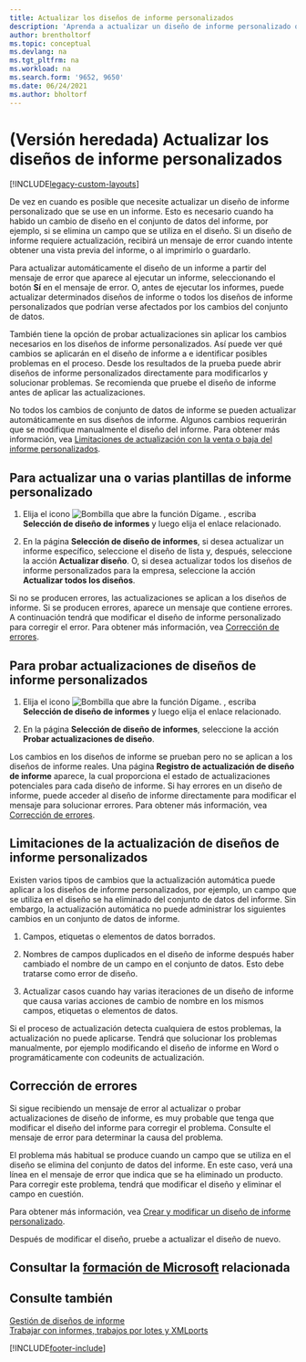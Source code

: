 ```yaml
---
title: Actualizar los diseños de informe personalizados
description: 'Aprenda a actualizar un diseño de informe personalizado que se utiliza en un informe cuando hay cambios de diseño en el conjunto de datos del informe, por ejemplo.'
author: brentholtorf
ms.topic: conceptual
ms.devlang: na
ms.tgt_pltfrm: na
ms.workload: na
ms.search.form: '9652, 9650'
ms.date: 06/24/2021
ms.author: bholtorf
---
```

# (Versión heredada) Actualizar los diseños de informe personalizados

[!INCLUDE[legacy-custom-layouts](includes/legacy-custom-layouts.md)]

De vez en cuando es posible que necesite actualizar un diseño de informe personalizado que se use en un informe. Esto es necesario cuando ha habido un cambio de diseño en el conjunto de datos del informe, por ejemplo, si se elimina un campo que se utiliza en el diseño. Si un diseño de informe requiere actualización, recibirá un mensaje de error cuando intente obtener una vista previa del informe, o al imprimirlo o guardarlo.  

Para actualizar automáticamente el diseño de un informe a partir del mensaje de error que aparece al ejecutar un informe, seleccionando el botón **Sí** en el mensaje de error. O, antes de ejecutar los informes, puede actualizar determinados diseños de informe o todos los diseños de informe personalizados que podrían verse afectados por los cambios del conjunto de datos.  

También tiene la opción de probar actualizaciones sin aplicar los cambios necesarios en los diseños de informe personalizados. Así puede ver qué cambios se aplicarán en el diseño de informe a e identificar posibles problemas en el proceso. Desde los resultados de la prueba puede abrir diseños de informe personalizados directamente para modificarlos y solucionar problemas. Se recomienda que pruebe el diseño de informe antes de aplicar las actualizaciones.  

No todos los cambios de conjunto de datos de informe se pueden actualizar automáticamente en sus diseños de informe. Algunos cambios requerirán que se modifique manualmente el diseño del informe. Para obtener más información, vea [Limitaciones de actualización con la venta o baja del informe personalizados](ui-update-report-layouts.md#UpdateLimitations).  

## Para actualizar una o varias plantillas de informe personalizado  

1.  Elija el icono ![Bombilla que abre la función Dígame.](media/ui-search/search_small.png "Dígame qué desea hacer") , escriba **Selección de diseño de informes** y luego elija el enlace relacionado.  

2.  En la página **Selección de diseño de informes**, si desea actualizar un informe específico, seleccione el diseño de lista y, después, seleccione la acción **Actualizar diseño**. O, si desea actualizar todos los diseños de informe personalizados para la empresa, seleccione la acción **Actualizar todos los diseños**.  

Si no se producen errores, las actualizaciones se aplican a los diseños de informe. Si se producen errores, aparece un mensaje que contiene errores. A continuación tendrá que modificar el diseño de informe personalizado para corregir el error. Para obtener más información, vea [Corrección de errores](ui-update-report-layouts.md#FixErrors).  

## Para probar actualizaciones de diseños de informe personalizados  

1.  Elija el icono ![Bombilla que abre la función Dígame.](media/ui-search/search_small.png "Dígame qué desea hacer") , escriba **Selección de diseño de informes** y luego elija el enlace relacionado.  

2.  En la página **Selección de diseño de informes**, seleccione la acción **Probar actualizaciones de diseño**.  

 Los cambios en los diseños de informe se prueban pero no se aplican a los diseños de informe reales. Una página **Registro de actualización de diseño de informe** aparece, la cual proporciona el estado de actualizaciones potenciales para cada diseño de informe. Si hay errores en un diseño de informe, puede acceder al diseño de informe directamente para modificar el mensaje para solucionar errores. Para obtener más información, vea [Corrección de errores](ui-update-report-layouts.md#FixErrors).  

##  <a name="UpdateLimitations"></a> Limitaciones de la actualización de diseños de informe personalizados  
 Existen varios tipos de cambios que la actualización automática puede aplicar a los diseños de informe personalizados, por ejemplo, un campo que se utiliza en el diseño se ha eliminado del conjunto de datos del informe. Sin embargo, la actualización automática no puede administrar los siguientes cambios en un conjunto de datos de informe.  

1.  Campos, etiquetas o elementos de datos borrados.  

2.  Nombres de campos duplicados en el diseño de informe después haber cambiado el nombre de un campo en el conjunto de datos. Esto debe tratarse como error de diseño.  

3.  Actualizar casos cuando hay varias iteraciones de un diseño de informe que causa varias acciones de cambio de nombre en los mismos campos, etiquetas o elementos de datos.  

 Si el proceso de actualización detecta cualquiera de estos problemas, la actualización no puede aplicarse. Tendrá que solucionar los problemas manualmente, por ejemplo modificando el diseño de informe en Word o programáticamente con codeunits de actualización.  

##  <a name="FixErrors"></a> Corrección de errores  
 Si sigue recibiendo un mensaje de error al actualizar o probar actualizaciones de diseño de informe, es muy probable que tenga que modificar el diseño del informe para corregir el problema. Consulte el mensaje de error para determinar la causa del problema.  

 El problema más habitual se produce cuando un campo que se utiliza en el diseño se elimina del conjunto de datos del informe. En este caso, verá una línea en el mensaje de error que indica que se ha eliminado un producto. Para corregir este problema, tendrá que modificar el diseño y eliminar el campo en cuestión.  

 Para obtener más información, vea [Crear y modificar un diseño de informe personalizado](ui-how-create-custom-report-layout.md#ModifyCustomLayout).  

Después de modificar el diseño, pruebe a actualizar el diseño de nuevo.  

## Consultar la [formación de Microsoft](/training/modules/change-documents-dynamics-365-business-central/index) relacionada

## Consulte también  
 [Gestión de diseños de informe](ui-manage-report-layouts.md)  
 [Trabajar con informes, trabajos por lotes y XMLports](ui-work-report.md)  


[!INCLUDE[footer-include](includes/footer-banner.md)]
